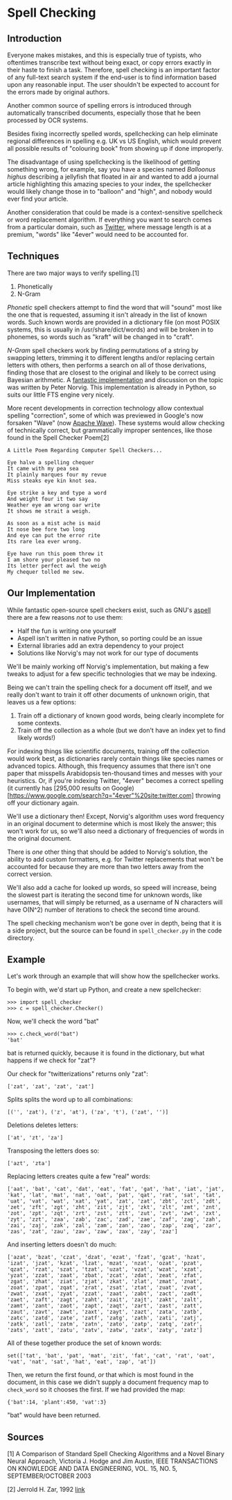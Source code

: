 Spell Checking
==============

Introduction
------------

Everyone makes mistakes, and this is especially true of typists, who oftentimes 
transcribe text without being exact, or copy errors exactly in their haste to 
finish a task. Therefore, spell checking is an important factor of any full-text
search system if the end-user is to find information based upon any reasonable 
input. The user shouldn't be expected to account for the errors made by original
authors.

Another common source of spelling errors is introduced through automatically
transcribed documents, especially those that he been processed by OCR systems.

Besides fixing incorrectly spelled words, spellchecking can help eliminate 
regional differences in spelling e.g. UK vs US English, which would prevent all 
possible results of "colouring book" from showing up if done improperly.

The disadvantage of using spellchecking is the likelihood of getting something 
wrong, for example, say you have a species named _Balloonus highus_ describing
a jellyfish that floated in air and wanted to add a journal article highlighting
this amazing species to your index, the spellchecker would likely change those
in to "balloon" and "high", and nobody would ever find your article. 

Another consideration that could be made is a context-sensitive spellcheck or
word replacement algorithm. If everything you want to search comes from a 
particular domain, such as [Twitter](http://twitter.com), where message length 
is at a premium, "words" like "4ever" would need to be accounted for.

Techniques
----------

There are two major ways to verify spelling.[1]
1. Phonetically
1. N-Gram

_Phonetic_ spell checkers attempt to find the word that will "sound" most like 
the one that is requested, assuming it isn't already in the list of known words.
Such known words are provided in a dictionary file (on most POSIX systems, this 
is usually in /usr/share/dict/words) and will be broken in to phonemes, so words
such as "kraft" will be changed in to "craft".

_N-Gram_ spell checkers work by finding permutations of a string by swapping 
letters, trimming it to different lengths and/or replacing certain letters with 
others, then performs a search on all of those derivations, finding those that 
are closest to the original and likely to be correct using Bayesian arithmetic.
A [fantastic implementation](http://norvig.com/spell-correct.html) and 
discussion on the topic was written by Peter Norvig. This implementation is 
already in Python, so suits our little FTS engine very nicely.

More recent developments in correction technology allow contextual spelling
"correction", some of which was previewed in Google's now forsaken "Wave" (now 
[Apache Wave](http://incubator.apache.org/wave/)). These systems would allow
checking of technically correct, but grammatically improper sentences, like 
those found in the Spell Checker Poem[2]

	A Little Poem Regarding Computer Spell Checkers...
	
	Eye halve a spelling chequer
	It came with my pea sea
	It plainly marques four my revue
	Miss steaks eye kin knot sea.

	Eye strike a key and type a word
	And weight four it two say
	Weather eye am wrong oar write
	It shows me strait a weigh.

	As soon as a mist ache is maid
	It nose bee fore two long
	And eye can put the error rite
	Its rare lea ever wrong.

	Eye have run this poem threw it
	I am shore your pleased two no
	Its letter perfect awl the weigh
	My chequer tolled me sew. 


Our Implementation
------------------

While fantastic open-source spell checkers exist, such as GNU's [aspell](http://aspell.net/)
there are a few reasons _not_ to use them:

* Half the fun is writing one yourself
* Aspell isn't written in native Python, so porting could be an issue
* External libraries add an extra dependency to your project
* Solutions like Norvig's may not work for our type of documents

We'll be mainly working off Norvig's implementation, but making a few tweaks to 
adjust for a few specific technologies that we may be indexing.

Being we can't train the spelling check for a document off itself, and we really 
don't want to train it off other documents of unknown origin, that leaves us a 
few options:

1. Train off a dictionary of known good words, being clearly incomplete for some
contexts.
1. Train off the collection as a whole (but we don't have an index yet to find
likely words!)

For indexing things like scientific documents, training off the collection would
work best, as dictionaries rarely contain things like species names or advanced
topics. Although, this frequency assumes that there isn't one paper that 
misspells Arabidopsis ten-thousand times and messes with your heuristics. Or, 
if you're indexing Twitter, "4ever" becomes a correct spelling (it currently has
[295,000 results on Google)[https://www.google.com/search?q="4ever"%20site:twitter.com] 
throwing off your dictionary again.

We'll use a dictionary then! Except, Norvig's algorithm uses word frequency in 
an original document to determine which is most likely the answer; this won't 
work for us, so we'll also need a dictionary of frequencies of words in the
original document.

There is *one* other thing that should be added to Norvig's solution, the 
ability to add custom formatters, e.g. for Twitter replacements that won't be 
accounted for because they are more than two letters away from the correct
version.

We'll also add a cache for looked up words, so speed will increase, being the 
slowest part is iterating the second time for unknown words, like usernames, 
that will simply be returned, as a username of N characters will have O(N^2)
number of iterations to check the second time around.

The spell checking mechanism won't be gone over in depth, being that it is a
side project, but the source can be found in `spell_checker.py` in the 
code directory.


Example
-------

Let's work through an example that will show how the spellchecker works. 

To begin with, we'd start up Python, and create a new spellchecker:

	>>> import spell_checker
	>>> c = spell_checker.Checker()
	
Now, we'll check the word "bat"

	>>> c.check_word("bat")
	'bat'

bat is returned quickly, because it is found in the dictionary, but what happens
if we check for "zat"?

Our check for "twitterizations" returns only "zat":
	
	['zat', 'zat', 'zat', 'zat']
	
Splits splits the word up to all combinations:

	[('', 'zat'), ('z', 'at'), ('za', 't'), ('zat', '')]

Deletions deletes letters:

	['at', 'zt', 'za']

Transposing the letters does so:

	['azt', 'zta']


Replacing letters creates quite a few "real" words:

	['aat', 'bat', 'cat', 'dat', 'eat', 'fat', 'gat', 'hat', 'iat', 'jat', 'kat', 'lat', 'mat', 'nat', 'oat', 'pat', 'qat', 'rat', 'sat', 'tat', 'uat', 'vat', 'wat', 'xat', 'yat', 'zat', 'zat', 'zbt', 'zct', 'zdt', 'zet', 'zft', 'zgt', 'zht', 'zit', 'zjt', 'zkt', 'zlt', 'zmt', 'znt', 'zot', 'zpt', 'zqt', 'zrt', 'zst', 'ztt', 'zut', 'zvt', 'zwt', 'zxt', 'zyt', 'zzt', 'zaa', 'zab', 'zac', 'zad', 'zae', 'zaf', 'zag', 'zah', 'zai', 'zaj', 'zak', 'zal', 'zam', 'zan', 'zao', 'zap', 'zaq', 'zar', 'zas', 'zat', 'zau', 'zav', 'zaw', 'zax', 'zay', 'zaz']

And inserting letters doesn't do much:

	['azat', 'bzat', 'czat', 'dzat', 'ezat', 'fzat', 'gzat', 'hzat', 'izat', 'jzat', 'kzat', 'lzat', 'mzat', 'nzat', 'ozat', 'pzat', 'qzat', 'rzat', 'szat', 'tzat', 'uzat', 'vzat', 'wzat', 'xzat', 'yzat', 'zzat', 'zaat', 'zbat', 'zcat', 'zdat', 'zeat', 'zfat', 'zgat', 'zhat', 'ziat', 'zjat', 'zkat', 'zlat', 'zmat', 'znat', 'zoat', 'zpat', 'zqat', 'zrat', 'zsat', 'ztat', 'zuat', 'zvat', 'zwat', 'zxat', 'zyat', 'zzat', 'zaat', 'zabt', 'zact', 'zadt', 'zaet', 'zaft', 'zagt', 'zaht', 'zait', 'zajt', 'zakt', 'zalt', 'zamt', 'zant', 'zaot', 'zapt', 'zaqt', 'zart', 'zast', 'zatt', 'zaut', 'zavt', 'zawt', 'zaxt', 'zayt', 'zazt', 'zata', 'zatb', 'zatc', 'zatd', 'zate', 'zatf', 'zatg', 'zath', 'zati', 'zatj', 'zatk', 'zatl', 'zatm', 'zatn', 'zato', 'zatp', 'zatq', 'zatr', 'zats', 'zatt', 'zatu', 'zatv', 'zatw', 'zatx', 'zaty', 'zatz']


All of these together produce the set of known words:

	set(['tat', 'bat', 'pat', 'mat', 'zit', 'fat', 'cat', 'rat', 'oat', 'vat', 'nat', 'sat', 'hat', 'eat', 'zap', 'at'])

Then, we return the first found, _or_ that which is most found in the document,
in this case we didn't supply a document frequency map to `check_word` so it 
chooses the first. If we had provided the map:

	{'bat':14, 'plant':450, 'vat':3}

"bat" would have been returned.

Sources
-------

[1] A Comparison of Standard Spell Checking Algorithms and a Novel Binary Neural Approach, Victoria J. Hodge and Jim Austin, IEEE TRANSACTIONS ON KNOWLEDGE AND DATA ENGINEERING, VOL. 15, NO. 5, SEPTEMBER/OCTOBER 2003

[2] Jerrold H. Zar, 1992 [link](http://www.latech.edu/tech/liberal-arts/geography/courses/spellchecker.htm)


